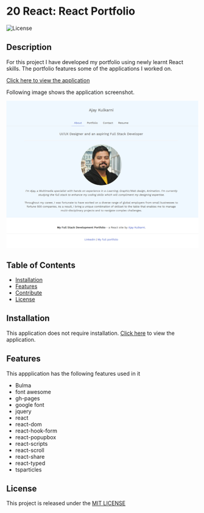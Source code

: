 # 20 React: React Portfolio

![License](https://img.shields.io/badge/license-MIT-blue)

## Description 

For this project I have developed my portfolio using newly learnt React skills. The portfolio features some of the applications I worked on.

[Click here to view the application](https://ajaykulkarni01.github.io/React-Portfolio)

Following image shows the application screenshot. 

![Screenshot](./public/img/screenshot.jpg)


## Table of Contents 
- [Installation](#installation)
- [Features](#features)
- [Contribute](#contribute)
- [License](#license)


## Installation
This application does not require installation. [Click here](https://ajaykulkarni01.github.io/React-Portfolio) to view the application.


## Features 
This appplication has the following features used in it

-   Bulma
-   font awesome
-   gh-pages
-   google font
-   jquery
-   react
-   react-dom
-   react-hook-form
-   react-popupbox
-   react-scripts
-   react-scroll
-   react-share
-   react-typed
-   tsparticles


## License
This project is released under the [MIT LICENSE](https://img.shields.io/badge/license-MIT-blue)